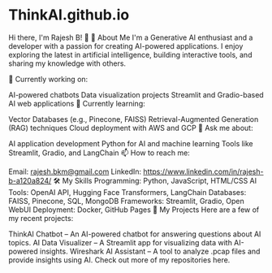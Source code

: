 # ThinkAI.github.io

Hi there, I'm Rajesh B! 👋
🚀 About Me
I'm a Generative AI enthusiast and a developer with a passion for creating AI-powered applications. I enjoy exploring the latest in artificial intelligence, building interactive tools, and sharing my knowledge with others.

🔭 Currently working on:

AI-powered chatbots
Data visualization projects
Streamlit and Gradio-based AI web applications
🌱 Currently learning:

Vector Databases (e.g., Pinecone, FAISS)
Retrieval-Augmented Generation (RAG) techniques
Cloud deployment with AWS and GCP
💬 Ask me about:

AI application development
Python for AI and machine learning
Tools like Streamlit, Gradio, and LangChain
📫 How to reach me:

Email: rajesh.bkm@gmail.com
LinkedIn: https://www.linkedin.com/in/rajesh-b-a120a824/
🛠️ My Skills
Programming: Python, JavaScript, HTML/CSS
AI Tools: OpenAI API, Hugging Face Transformers, LangChain
Databases: FAISS, Pinecone, SQL, MongoDB
Frameworks: Streamlit, Gradio, Open WebUI
Deployment: Docker, GitHub Pages
🌟 My Projects
Here are a few of my recent projects:

ThinkAI Chatbot – An AI-powered chatbot for answering questions about AI topics.
AI Data Visualizer – A Streamlit app for visualizing data with AI-powered insights.
Wireshark AI Assistant – A tool to analyze .pcap files and provide insights using AI.
Check out more of my repositories here.
